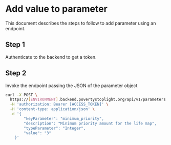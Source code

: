 # Add value to parameter

This document describes the steps to follow to add parameter using an endpoint.

## Step 1
Authenticate to the backend to get a token.

## Step 2
Invoke the endpoint passing the JSON of the parameter object

```bash
curl -X POST \
  https://[ENVIRONMENT].backend.povertystoplight.org/api/v1/parameters \
  -H 'authorization: Bearer [ACCESS_TOKEN]' \
  -H 'content-type: application/json' \
  -d '{
        "keyParameter": "minimum_priority",
        "description": "Minimum priority amount for the life map",
        "typeParameter": "Integer",
        "value": "3"
    }'
```
